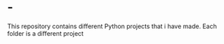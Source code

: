 # -
This repository contains different Python projects that i have made. Each folder is a different project
